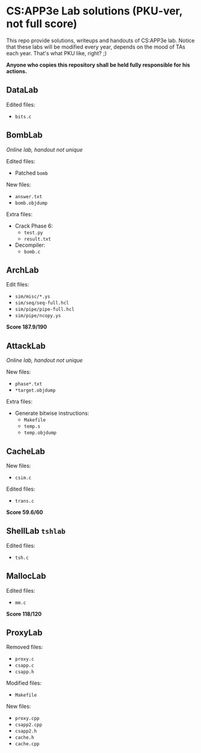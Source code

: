 # CS:APP3e Lab solutions (PKU-ver, not full score)

This repo provide solutions, writeups and handouts of CS:APP3e lab. Notice that these labs will be modified every year, depends on the mood of TAs each year. That's what PKU like, right? ;)

**Anyone who copies this repository shall be held fully responsible for his actions.**

## DataLab

Edited files:
- `bits.c`

## BombLab

*Online lab, handout not unique*

Edited files:
- Patched `bomb`

New files:
- `answer.txt`
- `bomb.objdump`

Extra files:
- Crack Phase 6:
    - `test.py`
    - `result.txt`
- Decompiler:
    - `bomb.c`

## ArchLab

Edit files:
- `sim/misc/*.ys`
- `sim/seq/seq-full.hcl`
- `sim/pipe/pipe-full.hcl`
- `sim/pipe/ncopy.ys`

**Score 187.9/190**

## AttackLab

*Online lab, handout not unique*

New files:
- `phase*.txt`
- `*target.objdump`

Extra files:
- Generate bitwise instructions:
    - `Makefile`
    - `temp.s`
    - `temp.objdump`

## CacheLab

New files:
- `csim.c`

Edited files:
- `trans.c`

**Score 59.6/60**

## ShellLab `tshlab`

Edited files:
- `tsh.c`

## MallocLab

Edited files:
- `mm.c`

**Score 118/120**

## ProxyLab

Removed files:
- `proxy.c`
- `csapp.c`
- `csapp.h`

Modified files:
- `Makefile`

New files:
- `proxy.cpp`
- `csapp2.cpp`
- `csapp2.h`
- `cache.h`
- `cache.cpp`
